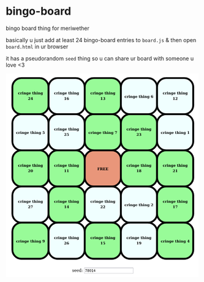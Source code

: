 # bingo-board

bingo board thing for meriwether

basically u just add at least 24 bingo-board entries to `board.js` & then open `board.html` in ur browser

it has a pseudorandom `seed` thing so u can share ur board with someone u love <3

![screeny goes here](screenie.PNG)
